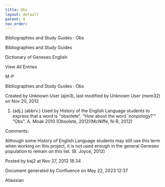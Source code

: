 ```yaml
---
title: Obs
layout: default
parent: O
nav_order:
---
```


Bibliographies and Study Guides : Obs

Bibliographies and Study Guides

Dictionary of Geneseo English

View All Entries

M-P

Bibliographies and Study Guides : Obs

Created by  Unknown User (ajm3), last modified by  Unknown User (mem32) on Nov 20, 2012

1. (adj.) (abbrv.) Used by History of the English Language students to express that a word is &quot;obsolete&quot;. &quot;How about the word 'nonpology?'&quot; &quot;Obs&quot;. A. Moak 2010 (Obsolete, 2012)(McNiffe, N-R, 2012)

Comments:

Although some History of English Language students may still use this term when working on this project, it is not used enough in the general Geneseo population to remain on this list. (B. Joyce, 2012)

Posted by baj2 at Nov 27, 2012 18:34

Document generated by Confluence on May 22, 2023 12:37

Atlassian
